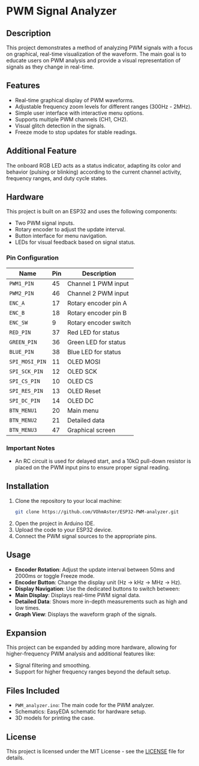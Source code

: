 # PWM Signal Analyzer

## Description
This project demonstrates a method of analyzing PWM signals with a focus on graphical, real-time visualization of the waveform. The main goal is to educate users on PWM analysis and provide a visual representation of signals as they change in real-time.

## Features
- Real-time graphical display of PWM waveforms.
- Adjustable frequency zoom levels for different ranges (300Hz - 2MHz).
- Simple user interface with interactive menu options.
- Supports multiple PWM channels (CH1, CH2).
- Visual glitch detection in the signals.
- Freeze mode to stop updates for stable readings.

## Additional Feature
The onboard RGB LED acts as a status indicator, adapting its color and behavior (pulsing or blinking) according to the current channel activity, frequency ranges, and duty cycle states.

## Hardware
This project is built on an ESP32 and uses the following components:
- Two PWM signal inputs.
- Rotary encoder to adjust the update interval.
- Button interface for menu navigation.
- LEDs for visual feedback based on signal status.

### Pin Configuration
| Name             | Pin | Description              |
|------------------|-----|--------------------------|
| `PWM1_PIN`       | 45  | Channel 1 PWM input      |
| `PWM2_PIN`       | 46  | Channel 2 PWM input      |
| `ENC_A`          | 17  | Rotary encoder pin A     |
| `ENC_B`          | 18  | Rotary encoder pin B     |
| `ENC_SW`         | 9   | Rotary encoder switch    |
| `RED_PIN`        | 37  | Red LED for status       |
| `GREEN_PIN`      | 36  | Green LED for status     |
| `BLUE_PIN`       | 38  | Blue LED for status      |
| `SPI_MOSI_PIN`   | 11  | OLED MOSI                |
| `SPI_SCK_PIN`    | 12  | OLED SCK                 |
| `SPI_CS_PIN`     | 10  | OLED CS                  |
| `SPI_RES_PIN`    | 13  | OLED Reset               |
| `SPI_DC_PIN`     | 14  | OLED DC                  |
| `BTN_MENU1`      | 20  | Main menu                |
| `BTN_MENU2`      | 21  | Detailed data            |
| `BTN_MENU3`      | 47  | Graphical screen         |

### Important Notes
- An RC circuit is used for delayed start, and a 10kΩ pull-down resistor is placed on the PWM input pins to ensure proper signal reading.

## Installation
1. Clone the repository to your local machine:
    ```bash
    git clone https://github.com/VOhmAster/ESP32-PWM-analyzer.git
    ```
2. Open the project in Arduino IDE.
3. Upload the code to your ESP32 device.
4. Connect the PWM signal sources to the appropriate pins.

## Usage
- **Encoder Rotation**: Adjust the update interval between 50ms and 2000ms or toggle Freeze mode.
- **Encoder Button**: Change the display unit (Hz -> kHz -> MHz -> Hz).
- **Display Navigation**: Use the dedicated buttons to switch between:
- **Main Display**: Displays real-time PWM signal data.
- **Detailed Data**: Shows more in-depth measurements such as high and low times.
- **Graph View**: Displays the waveform graph of the signals.
    
## Expansion
This project can be expanded by adding more hardware, allowing for higher-frequency PWM analysis and additional features like:
- Signal filtering and smoothing.
- Support for higher frequency ranges beyond the default setup.

## Files Included
- `PWM_analyzer.ino`: The main code for the PWM analyzer.
- Schematics: EasyEDA schematic for hardware setup.
- 3D models for printing the case.

## License
This project is licensed under the MIT License - see the [LICENSE](LICENSE) file for details.

